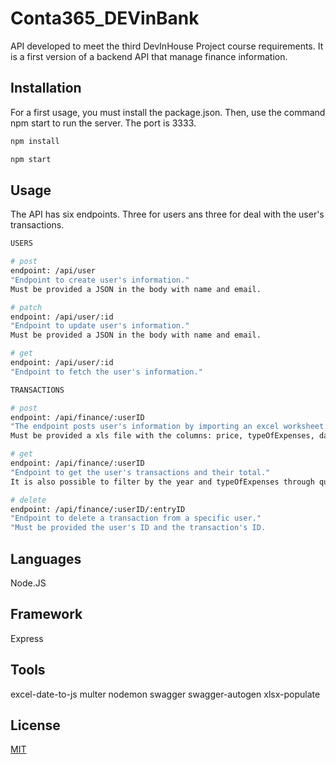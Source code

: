 # Conta365_DEVinBank

API developed to meet the third DevInHouse Project course requirements.
It is a first version of a backend API that manage finance information.

## Installation

For a first usage, you must install the package.json.
Then, use the command npm start to run the server.
The port is 3333.

```bash
npm install

npm start
```

## Usage

The API has six endpoints. Three for users ans three for deal with the user's transactions.

```bash
USERS

# post
endpoint: /api/user
"Endpoint to create user's information."
Must be provided a JSON in the body with name and email.

# patch
endpoint: /api/user/:id
"Endpoint to update user's information."
Must be provided a JSON in the body with name and email.

# get
endpoint: /api/user/:id
"Endpoint to fetch the user's information."

TRANSACTIONS

# post
endpoint: /api/finance/:userID
"The endpoint posts user's information by importing an excel worksheet."
Must be provided a xls file with the columns: price, typeOfExpenses, date, name, in this exactly order.

# get
endpoint: /api/finance/:userID
"Endpoint to get the user's transactions and their total."
It is also possible to filter by the year and typeOfExpenses through query.

# delete
endpoint: /api/finance/:userID/:entryID
"Endpoint to delete a transaction from a specific user."
"Must be provided the user's ID and the transaction's ID.
```

## Languages

Node.JS

## Framework

Express

## Tools

excel-date-to-js
multer
nodemon
swagger
swagger-autogen
xlsx-populate

## License

[MIT](https://choosealicense.com/licenses/mit/)
